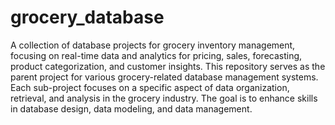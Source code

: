 # grocery_database
A collection of database projects for grocery inventory management, focusing on real-time data and analytics for pricing, sales, forecasting, product categorization, and customer insights.
This repository serves as the parent project for various grocery-related database management systems. Each sub-project focuses on a specific aspect of data organization, retrieval, and analysis in the grocery industry. The goal is to enhance skills in database design, data modeling, and data management.
